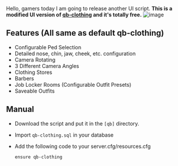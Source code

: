 Hello, gamers today I am going to release another UI script. **This is a modified UI version of [**qb-clothing**](https://github.com/qbcore-framework/qb-clothing) and it's totally free.** 
![image](https://github.com/Reload-X/qb-clothing/assets/167034229/555afdc0-bd5d-4d46-852d-f3b78287ecdf)


## **Features (All same as default qb-clothing)**

* Configurable Ped Selection
* Detailed nose, chin, jaw, cheek, etc. configuration
* Camera Rotating
* 3 Different Camera Angles
* Clothing Stores
* Barbers
* Job Locker Rooms (Configurable Outfit Presets)
* Saveable Outfits

## **Manual**

* Download the script and put it in the `[qb]` directory.
* Import `qb-clothing.sql` in your database
* Add the following code to your server.cfg/resources.cfg

  `ensure qb-clothing`
